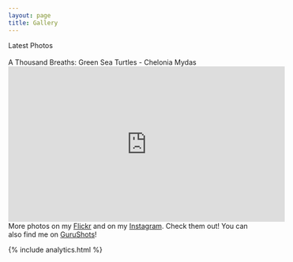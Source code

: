```yaml
---
layout: page
title: Gallery
---
```


<div class="message">
  Latest Photos
</div>

<div id="flickrembed"></div><div style="position:absolute; top:-70px; display:block; text-align:center; z-index:-1;"></div><small style="display: block; text-align: center; margin: 0 auto;"></small><script src='https://flickrembed.com/embed_v2.js.php?source=flickr&layout=responsive&input=www.flickr.com/photos/stefanos990&sort=0&by=user&theme=tiles_justified&scale=fill&limit=10&skin=default&autoplay=false'></script>
<br>

<div class="message">
  A Thousand Breaths: Green Sea Turtles - Chelonia Mydas
</div>
<!-- A video made combining some of my underwater encounters with Green Sea Turtles - Chelonia Mydas, in Cyprus. <a href="https://www.youtube.com/watch?v=9lo9RF5hZs4" target="_blank">→</a> -->
<iframe display="block" margin="0 auto" width="560" height="315" src="https://www.youtube.com/embed/9lo9RF5hZs4" title="YouTube video player" frameborder="0" allow="accelerometer; autoplay; clipboard-write; encrypted-media; gyroscope; picture-in-picture" allowfullscreen></iframe>
<br>

<div class="message">
More photos on my <a href="https://www.flickr.com/photos/stefanos990" target="_blank">Flickr</a> and on my <a href="https://www.instagram.com/stefanos990" target="_blank">Instagram</a>. Check them out! You can also find me on <a href="https://gurushots.com/stefanos990" target="_blank">GuruShots</a>!
</div>

{% include analytics.html %}